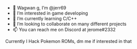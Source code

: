 - 👋 Wagwan g, I’m @jerr69
- 👀 I’m interested in game developing
- 🌱 I’m currently learning C/C++
- 💞️ I’m looking to collaborate on many different projects
- 📫 You can reach me on Discord at jerome#2332

Currently I Hack Pokemon ROMs, dm me if interested in that

<!---
jerr69/jerr69 is a ✨ special ✨ repository because its `README.md` (this file) appears on your GitHub profile.
You can click the Preview link to take a look at your changes.
--->
